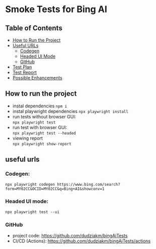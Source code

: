 # Smoke Tests for Bing AI

## Table of Contents

- [How to Run the Project](#how-to-run-the-project)
- [Useful URLs](#useful-urls)
  - [Codegen](#codegen)
  - [Headed UI Mode](#headed-ui-mode)
  - [GitHub](#github)
- [Test Plan](test-plan.md)
- [Test Report](test-report.md)
- [Possible Enhancements](possible-enhancements.md)

## How to run the project

- instal dependencies
  `npm i`
- instal playwright dependencies
  `npx playwright install`
- run tests without browser GUI:  
  `npx playwright test`
- run test with browser GUI:  
  `npx playwright test --headed`
- viewing report  
  `npx playwright show-report`

## useful urls

### Codegen:

`npx playwright codegen https://www.bing.com/search?form=MY02CC&OCID=MY02CC&q=Bing+AI&showconv=1`

### Headed UI mode:

`npx playwright test --ui`

### GitHub

- project code: https://github.com/dudziakm/bingAiTests
- CI/CD (Actions): https://github.com/dudziakm/bingAiTests/actions
